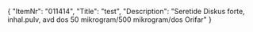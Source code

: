 {
  "ItemNr": "011414",
  "Title": "test",
  "Description": "Seretide Diskus forte, inhal.pulv, avd dos 50 mikrogram/500 mikrogram/dos Orifar"
}